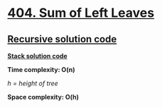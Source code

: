 # [404. Sum of Left Leaves](https://leetcode.com/problems/sum-of-left-leaves/)

## [Recursive solution code](https://github.com/alexengrig/leetcode/blob/main/src/main/java/dev/alexengrig/leetcode/_404_sum_of_left_leaves/RecursiveSolution.java)

**[Stack solution code](https://github.com/alexengrig/leetcode/blob/main/src/main/java/dev/alexengrig/leetcode/_404_sum_of_left_leaves/StackSolution.java)**

**Time complexity: O(n)**

_h = height of tree_

**Space complexity: O(h)**
